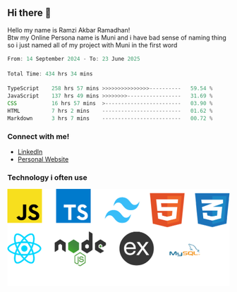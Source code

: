 ## Hi there 👋
Hello my name is Ramzi Akbar Ramadhan!\
Btw my Online Persona name is Muni and i have bad sense of naming thing so i just named all of my project with Muni in the first word
<!--START_SECTION:Muni-->

```Javascript
From: 14 September 2024 - To: 23 June 2025

Total Time: 434 hrs 34 mins

TypeScript    258 hrs 57 mins >>>>>>>>>>>>>>>----------   59.54 %
JavaScript    137 hrs 49 mins >>>>>>>>-----------------   31.69 %
CSS           16 hrs 57 mins  >------------------------   03.90 %
HTML          7 hrs 2 mins    -------------------------   01.62 %
Markdown      3 hrs 7 mins    -------------------------   00.72 %
```

<!--END_SECTION:Muni-->
### Connect with me!
* [LinkedIn](https://www.linkedin.com/in/ramzi-akbar-ramadhan-b8b05a243/)
* [Personal Website](https://www.muniporto.my.id/)
### Technology i often use
![Technology List](assets/techlist.png)
